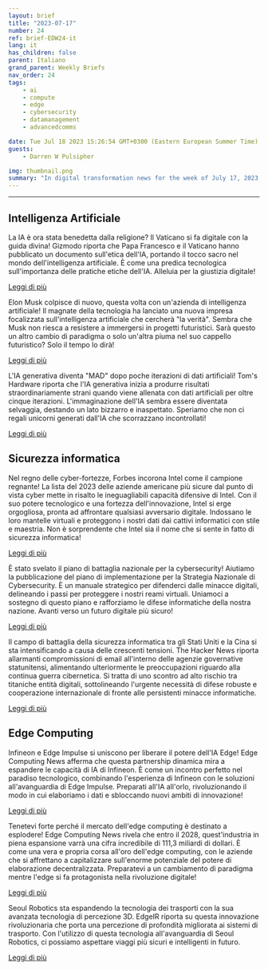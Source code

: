```yaml
---
layout: brief
title: "2023-07-17"
number: 24
ref: brief-EDW24-it
lang: it
has_children: false
parent: Italiano
grand_parent: Weekly Briefs
nav_order: 24
tags:
    - ai
    - compute
    - edge
    - cybersecurity
    - datamanagement
    - advancedcomms

date: Tue Jul 18 2023 15:26:54 GMT+0300 (Eastern European Summer Time)
guests:
    - Darren W Pulsipher

img: thumbnail.png
summary: "In digital transformation news for the week of July 17, 2023, Pope Francis offers guidance on AI ethics, Intel remains America&#39;s cyber fortress, and the edge computing market is set to soar!"
---
```




---

## Intelligenza Artificiale

La IA è ora stata benedetta dalla religione? Il Vaticano si fa digitale con la guida divina! Gizmodo riporta che Papa Francesco e il Vaticano hanno pubblicato un documento sull'etica dell'IA, portando il tocco sacro nel mondo dell'intelligenza artificiale. È come una predica tecnologica sull'importanza delle pratiche etiche dell'IA. Alleluia per la giustizia digitale!

[Leggi di più](https://gizmodo.com/pope-francis-vatican-releases-ai-ethics-1850583076)

Elon Musk colpisce di nuovo, questa volta con un'azienda di intelligenza artificiale! Il magnate della tecnologia ha lanciato una nuova impresa focalizzata sull'intelligenza artificiale che cercherà "la verità". Sembra che Musk non riesca a resistere a immergersi in progetti futuristici. Sarà questo un altro cambio di paradigma o solo un'altra piuma nel suo cappello futuristico? Solo il tempo lo dirà!

[Leggi di più](https://www.cnn.com/2023/07/12/tech/elon-musk-ai-company/index.html)

L'IA generativa diventa "MAD" dopo poche iterazioni di dati artificiali! Tom's Hardware riporta che l'IA generativa inizia a produrre risultati straordinariamente strani quando viene allenata con dati artificiali per oltre cinque iterazioni. L'immaginazione dell'IA sembra essere diventata selvaggia, destando un lato bizzarro e inaspettato. Speriamo che non ci regali unicorni generati dall'IA che scorrazzano incontrollati!

[Leggi di più](https://www.tomshardware.com/news/generative-ai-goes-mad-when-trained-on-artificial-data-over-five-times)

## Sicurezza informatica

Nel regno delle cyber-fortezze, Forbes incorona Intel come il campione regnante! La lista del 2023 delle aziende americane più sicure dal punto di vista cyber mette in risalto le ineguagliabili capacità difensive di Intel. Con il suo potere tecnologico e una fortezza dell'innovazione, Intel si erge orgogliosa, pronta ad affrontare qualsiasi avversario digitale. Indossano le loro mantelle virtuali e proteggono i nostri dati dai cattivi informatici con stile e maestria. Non è sorprendente che Intel sia il nome che si sente in fatto di sicurezza informatica!

[Leggi di più](https://www.forbes.com/sites/hnewman/2023/06/08/meet-americas-most-cybersecure-companies-2023/?sh=dd8bc202cf60)

È stato svelato il piano di battaglia nazionale per la cybersecurity! Aiutiamo la pubblicazione del piano di implementazione per la Strategia Nazionale di Cybersecurity. È un manuale strategico per difenderci dalle minacce digitali, delineando i passi per proteggere i nostri reami virtuali. Uniamoci a sostegno di questo piano e rafforziamo le difese informatiche della nostra nazione. Avanti verso un futuro digitale più sicuro!

[Leggi di più](https://www.helpnetsecurity.com/2023/07/13/national-cybersecurity-strategy-implementation-plan-published/)

Il campo di battaglia della sicurezza informatica tra gli Stati Uniti e la Cina si sta intensificando a causa delle crescenti tensioni. The Hacker News riporta allarmanti compromissioni di email all'interno delle agenzie governative statunitensi, alimentando ulteriormente le preoccupazioni riguardo alla continua guerra cibernetica. Si tratta di uno scontro ad alto rischio tra titaniche entità digitali, sottolineando l'urgente necessità di difese robuste e cooperazione internazionale di fronte alle persistenti minacce informatiche.

[Leggi di più](https://thehackernews.com/2023/07/us-government-agencies-emails.html)

## Edge Computing

Infineon e Edge Impulse si uniscono per liberare il potere dell'IA Edge! Edge Computing News afferma che questa partnership dinamica mira a espandere le capacità di IA di Infineon. È come un incontro perfetto nel paradiso tecnologico, combinando l'esperienza di Infineon con le soluzioni all'avanguardia di Edge Impulse. Preparati all'IA all'orlo, rivoluzionando il modo in cui elaboriamo i dati e sbloccando nuovi ambiti di innovazione!

[Leggi di più](https://www.edgecomputing-news.com/2023/07/10/infineon-partners-with-edge-impulse-to-extend-its-edge-ai-capabilities/)

Tenetevi forte perché il mercato dell'edge computing è destinato a esplodere! Edge Computing News rivela che entro il 2028, quest'industria in piena espansione varrà una cifra incredibile di 111,3 miliardi di dollari. È come una vera e propria corsa all'oro dell'edge computing, con le aziende che si affrettano a capitalizzare sull'enorme potenziale del potere di elaborazione decentralizzata. Preparatevi a un cambiamento di paradigma mentre l'edge si fa protagonista nella rivoluzione digitale!

[Leggi di più](https://www.edgecomputing-news.com/2023/07/10/edge-computing-market-to-be-worth-111-3-billion-by-2028/)

Seoul Robotics sta espandendo la tecnologia dei trasporti con la sua avanzata tecnologia di percezione 3D. EdgeIR riporta su questa innovazione rivoluzionaria che porta una percezione di profondità migliorata ai sistemi di trasporto. Con l'utilizzo di questa tecnologia all'avanguardia di Seoul Robotics, ci possiamo aspettare viaggi più sicuri e intelligenti in futuro.

[Leggi di più](https://www.edgeir.com/seoul-robotics-develops-3d-perception-tech-to-boost-transportation-systems-20230711)


